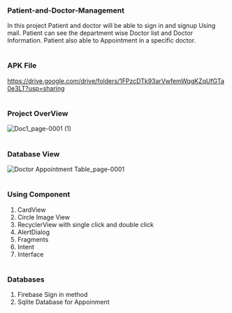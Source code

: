 ### Patient-and-Doctor-Management
In this project Patient and doctor will be able to sign in and signup Using mail. Patient can see the department wise Doctor list and Doctor Information. Patient also able to Appointment in a specific doctor.
#

### APK File
https://drive.google.com/drive/folders/1FPzcDTk93arVwfemWqgKZqUfGTa0e3LT?usp=sharing
#

### Project OverView

![Doc1_page-0001 (1)](https://user-images.githubusercontent.com/68120268/133440166-4204791b-c893-4a6b-b3e7-0545abce9f80.jpg)

#

### Database View

![Doctor Appointment Table_page-0001](https://user-images.githubusercontent.com/68120268/133440268-82455910-8ee7-45ff-816e-966a18f195c9.jpg)
#

### Using Component
 1. CardView
 2. Circle Image View
 3. RecyclerView with single click and double click
 4. AlertDialog
 5. Fragments
 6. Intent
 7. Interface

#

### Databases

 1. Firebase Sign in method
 2. Sqlite Database for Appoinment
 
